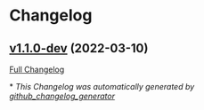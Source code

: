 # Changelog

## [v1.1.0-dev](https://github.com/NASA-PDS/web-analytics/tree/v1.1.0-dev) (2022-03-10)

[Full Changelog](https://github.com/NASA-PDS/web-analytics/compare/d6977fda23e31e92e8229725ad26c02e0e665157...v1.1.0-dev)



\* *This Changelog was automatically generated by [github_changelog_generator](https://github.com/github-changelog-generator/github-changelog-generator)*

